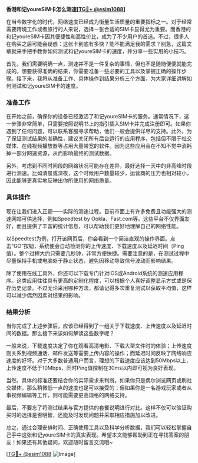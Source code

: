 **香港和记youreSIM卡怎么测速[[TG💪+ @esim1088](https://t.me/s/esim1088)]**

在当今数字化的时代，网络速度已经成为衡量生活质量的重要指标之一。对于经常需要跨境工作或者旅行的人来说，选择一张合适的SIM卡显得尤为重要。而香港的和记youreSIM卡因其便捷性和高性价比，成为了不少用户的首选。不过，很多人在购买之后可能会疑惑：这张卡到底有多快？能不能满足我的需求？别急，这篇文章就来手把手教你如何测试和记youreSIM卡的速度，并分享一些实用的小技巧。

首先，我们需要明确一点，测速并不是一件复杂的事情，但也不是随随便便就能完成的。想要获得准确的结果，你需要准备一些必要的工具以及掌握正确的操作步骤。接下来，我将从准备工作、具体操作到结果分析三个方面，为大家详细讲解如何测试和记youreSIM卡的速度。

### 准备工作

在开始之前，确保你的设备已经激活了和记youreSIM卡的服务。通常情况下，这一步骤非常简单，只需要按照说明书上的指引插入SIM卡并完成注册即可。如果你遇到了任何问题，可以联系客服寻求帮助，他们一般会提供详尽的支持。此外，为了保证测试结果的准确性，建议关闭所有后台运行的应用程序，包括但不限于社交媒体、在线视频播放器等占用大量带宽的软件。因为这些应用会在不知不觉中消耗掉一部分网速资源，从而影响最终的测试数据。

另外，考虑到不同时间段的网络状况可能存在差异，最好选择一天中的非高峰时段进行测速。比如清晨或深夜，这个时候用户数量较少，运营商的压力也相对较小，因此能够更真实地反映出你所使用的网络质量。

### 具体操作

现在让我们进入正题——实际的测速过程。目前市面上有许多免费且功能强大的测速网站可供选择，例如Speedtest by Ookla、Fast.com等。这些平台不仅界面友好，而且提供了丰富的统计信息，可以帮助我们更好地理解自己的网络性能。

以Speedtest为例，打开该网页后，你会看到一个简洁直观的操作界面。点击“GO”按钮，系统便会自动检测你的上传速度、下载速度以及延迟时间（Ping值）。整个过程大约只需要几秒钟，非常方便快捷。需要注意的是，在测试过程中尽量保持手机或电脑处于静止状态，避免因移动导致信号波动而影响结果。

除了使用在线工具外，你还可以下载专门针对iOS或Android系统的测速应用程序。这类应用往往具有更高的定制化程度，可以根据个人喜好调整显示方式或是保存历史记录。不过无论采用哪种方法，都请记得多次重复测试以获取平均值，这样可以减少偶然因素对结果的影响。

### 结果分析

当你完成了上述步骤后，应该已经得到了一组关于下载速度、上传速度以及延迟时间的数据。那么接下来该如何解读这些数字呢？

一般来说，下载速度决定了你在观看高清电影、下载大型文件时的体验；上传速度则关系到视频通话、邮件发送等需要上传内容的操作；而延迟时间反映了网络响应速度的好坏。对于大多数普通用户而言，理想的下载速度应该达到50Mbps以上，上传速度不低于10Mbps，同时Ping值控制在30ms以内即可视为良好表现。

当然，具体的标准还要结合你的实际需求来判断。如果你只是偶尔浏览网页或刷社交媒体，那么稍微低一点的速度也是可以接受的；但如果你是一名游戏玩家或者从事视频编辑等工作，则可能需要更高规格的网络支持。

最后，不要忘了将测试结果与官方提供的套餐说明进行对比。这样不仅可以验证购买时的选择是否明智，还能及时发现问题并采取相应措施加以改进。

总之，通过合理安排时间、正确使用工具以及科学分析数据，我们可以轻松掌握自己手中这张和记youreSIM卡的真实表现。希望本文能够帮助到正在寻找答案的朋友！如果还有其他疑问，欢迎随时留言交流哦~

[[TG💪+ @esim1088](https://t.me/s/esim1088) ![Image](https://i.postimg.cc/4NQfJmqS/Snipaste-2025-05-13-00-14-12.png)]